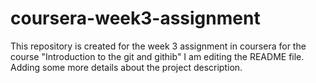 
# coursera-week3-assignment
This repository is created for the week 3 assignment in coursera for the course "Introduction to the git and githib"
I am editing the README file. Adding some more details about the project description.
